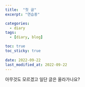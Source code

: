 ```yaml
---
title:  "첫 글"
excerpt: "연습중"

categories:
  - diary
tags:
  - [diary, blog]

toc: true
toc_sticky: true
 
date: 2022-09-22
last_modified_at: 2022-09-22
---
```


아무것도 모르겠고 일단 글은 올라가나요?
